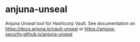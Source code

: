 # anjuna-unseal
Anjuna Unseal tool for Hashicorp Vault. See documentation on 
https://docs.anjuna.io/vault-unseal
or
https://anjuna-security.github.io/anjuna-unseal
